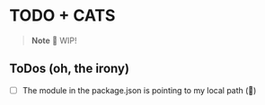 # TODO + CATS

> **Note**
> 🙈 WIP!

## ToDos (oh, the irony)

- [ ] The module in the package.json is pointing to my local path (🙈)
